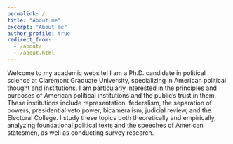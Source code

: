 ```yaml
---
permalink: /
title: "About me"
excerpt: "About me"
author_profile: true
redirect_from: 
  - /about/
  - /about.html
---
```


Welcome to my academic website! I am a Ph.D. candidate in political science at Claremont Graduate University, specializing in American political thought and institutions. I am particularly interested in the principles and purposes of American political institutions and the public’s trust in them. These institutions include representation, federalism, the separation of powers, presidential veto power, bicameralism, judicial review, and the Electoral College. I study these topics both theoretically and empirically, analyzing foundational political texts and the speeches of American statesmen, as well as conducting survey research.
